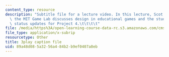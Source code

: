```yaml
---
content_type: resource
description: "Subtitle file for a lecture video. In this lecture, Scot Osterweil of\
  \ the MIT Game Lab discusses design in educational games and the students present\
  \ status updates for Project 4.\t\t\t\t"
file: /media/https%3A/open-learning-course-data-rc.s3.amazonaws.com/cms-611j-creating-video-games-fall-2014/89a48d085a3256a484b2b9ef0407a8eb_s8At7cnDelQ.vtt
file_type: application/x-subrip
resourcetype: Other
title: 3play caption file
uid: 89a48d08-5a32-56a4-84b2-b9ef0407a8eb
---
```

